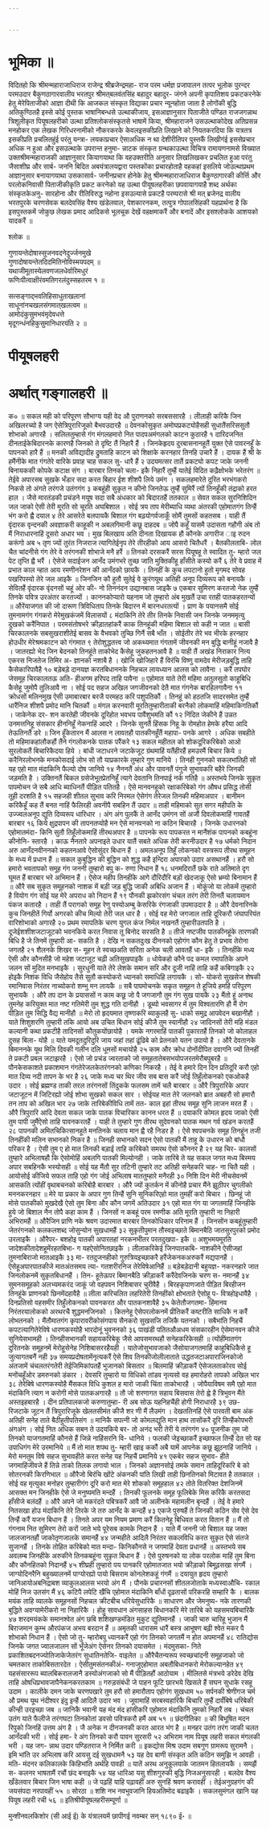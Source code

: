 ```yaml
---


---
```

# भूमिका ॥

विदितहो कि श्रीमन्महाराजाधिराज राजेन्द्र श्रीब्रजेन्द्रमहा- राज परम धर्मज्ञ प्रजापालन तत्पर भूलोक पुरन्दर परमउदार बैकुणठागारवालीय भरतपुर श्रीमत्‌बलवंतसिंह बहादुर बहादुर- जंगने अपनी कृपातिशय प्रकटकरनेके हेतु मेरेपिताजीको आज्ञा दीथी कि आजकल संस्कृत विद्याका प्रचार न्यूनहोता जाता है लोगोंकी बुद्धि अतिकुण्ठितहै इस्से कोई पुस्तक भाषानिबन्धसे उल्थाकीजाय, इसआज्ञानुसार पिताजीते पण्डित राजजगन्नाथ त्रिशूलीकृत पियूषलहरीको उल्था प्रतिश्लोकसंस्कृतसे भाषामें किया, श्रीमहाराजने उसउल्थाकोदेख अतिप्रसन्न मनहोकर एक लेखक गिरिधरनामीको नौकरकरके केवलइसकीप्रति लिखाने को नियतकरदिया कि यत्रतत्र इसकीप्रति प्रचलितहुंई परंतु यन्त्रा- लयकाप्रचार ऐसाअधिक न था देशीरीतिपर पुस्तकैं लिखीगंई इससेप्रचार अधिक न हुआ और इसउल्थाके उपरान्त हनुमा- न्नाटक संस्कृत ग्रन्थकाउल्था विचित्र रामायणनामसे विख्यात उक्तश्रीमन्महाराजकी आज्ञानुसार कियागयाथा कि वहउक्तरीति अनुसार लिखलिखकर प्रचलित हुआ परंतु जैसाशीघ्र और सार्ब- जननि बिदित अबयंत्रालयद्वारा पस्तकोंका प्रचारहोताहै वहकहां इसलिये जोउल्थाप्रथम आज्ञानुसार बनायागयाथा उसकासार्व- जनीनप्रचार होनेके हेतु श्रीमन्महाराजाधिराज बैकुण्ठागारकी कीर्त्ति और परलोकनिवासी पिताजीकीकृति प्रकट करनेको यह उल्था पीयूषलहरीका छपवायागयाहै शब्द अर्थका संस्कृतकेअनु- सारहोना और रीतिविरुद्ध नहोना इसउल्यासे प्रकटहै परम्परासे श्री मत् ब्रजेनद्र वालीय भरतपुरके चरणसेवक बलदेवसिंह वैश्य खंडेलवाल, पेशकारनकम, तत्पुत्र गोपालसिंहकी यहप्रार्थना है  कि इसपुस्तकमें जोकुछ लेखक प्रमाद आदिकसे भूलचूक देखें वहक्षमाकरैं और बनादें और इसश्लोकके आशयको यादकरैं ॥

 श्लोक ॥

गुणायन्तेदोषास्सुजनवदनेदुर्ज्जनमुखे  
गुणादोषायन्तेतदिदमितिनोविस्मयपदम् ॥  
यथाजीमूतास्येलवणजलधेर्वारिमधुरं  
फणिःपीत्वाक्षीरंवमतिगरलंदुस्सहतरम १ ॥  


सत्सङ्गाद्भवतिहिसाधुताखलानां  
साधूनांनचखलसंगमात्‌खलत्वम ॥  
आमोदंकुसुमभवंमृदेवधत्ते  
मृदूगन्धंनहिकुसुमानिधारयंति २ ॥  


# पीयूषलहरी

# अर्थात् गङ्गालहरी ॥
क० ॥ सकल मही को परिपूरण सौभाग्य यही वेद औ पुराणनको सरबससारहै । लीलाही करिकै जिन अखिलरच्यो है जग ऐसेत्रिपुरारिजूको बैभवउदारहै ॥ देवनकोसुकृत अमोघप्रकट्योहैसही सुधातैंसरिससुतौ शोभाको अगारहै । सलिलतुम्हासे गंग मंगलहमारो नित पादपअमंगलको काटन कुठारहै १ दारिदजनित दीनताईकेबिदारनके कारणहै जिनको ते दृष्टि तैं निहारै हैं । जिनकेहृदय दुरबासनानहूतैं युक्त ऐसे पावरनहूँ के पापनको हारै हैं ॥ मनकी अविद्यादीह द्रुमताहि काटन को शिक्षाके करनहार तिनहि उचारै हैं । दायक हैं श्री के हमैंनीके मात गंगतेरे वारिके प्रवाह चाह सकल सु- धारै हैं २ उदयमत्सर तातैं प्रकट्यो कपट जाके जननी बिनायककी कोपके कटाक्ष संग । बारबार तिनको चला- इकै निहारैं तुम्हैं यातेई विदित कढ़ैक्षोभके भरेतरंग ॥ तेईवे अपारसब सुखके भँडार सदा करत बिहार ईश  शीशपै लिये उमंग । सकलहमारेते दुरित भरभंगकरो निकसे तो अंगते तरंगजे उतंगगंग ३ कबहूंही सुकृत न कीनो जिनतेऊ तुम्हैं सुमिरैं त्यों तिनहूँकी तंद्राको हरत हाल । जैसे मारतंडकी प्रचंडने मयूष सदा सबै अंधकार को बिदारतहैं ततकाल ॥ सेवत सकल सुरनिशिदिन जल जाको ऐसी तेरी मूरति सो चूरति अघबिशाल । सोई त्रय ताप मेरीब्याधि व्यथा अंतरकी एहोमातगंग तिन्हैं भंग करो ह्वै दयाल ४ तेरे आसरेते बलपायकै बिशाल गंग बढ़योगर्वजाकूँ सोमैं तुमसों कहतसब । याही तैं वृंदारक वृन्दनकी अवज्ञाकरी काहूकी न अबलगिमानी कछू दाहदब ॥ जोपै कहूँ यासमै उदासता गहौगी अंब तो मैं निराधारनाहिं दूसरो अधार भव । मुख बिलखाय अति दीनता दिखायक हौ कौनके अगारीज ाइ रुदन करूंगो अब ५ तृण ज्यों तुरंत निजराज त्यागितेईनृप तेरे तीरहीको आय आसरो चितैधरैं । बैतकीलताबि- लोल चैत चांदनीसे गंग तेरे वे तरंगनकी शोभाजे मनै हरैं ॥ तिनको दरसकरैं सरस पियूषहू ते स्वादित तु- म्हारो जल पेट तृप्ति ह्वै भरैं । ऐसेजे सदाईजन आनँद उमंगभरे तुच्छ जाति मुक्तिकीहू हाँसीते कस्यो करैं ६ तेरे वे प्रवाह में प्रभात काल न्हात आय रमणीनरेशन की आनँदको छायकै । तिनहीं के कुच लपटानो हुतो मृगमद सोवह पखरिपस्यो तेरे जल आइकै ॥ जिनजिन कौ हुतौ सुतेई वे कुरंगयूथ अतिही अनूप दिव्यरूप को बनायकै । सेवितहैं वृंदारक वृंदनसों चहूं ओर की- नो तिननंदन उद्यानबास जाइकै ७ एकबार सुमिरण  करतजो नेक तुम्हैं तिनके पवित्र उरअंतर करतज्यों । काननकोप्यारो यहनाम जो तुम्हारो अंब मुखतैं उचा रतही पातकहरतन्यों ॥ औरेंयाजगत की जो दारूण त्रिविधिताप तिनके बिदारन में बारनधरतत्यों । प्राण के पयानसमै सोई तुमनामगंग गंगकरो मेरेमुखकंजमें विलासयों ८ मंदाकिनि तेरे तीर तिनके निवासी जन जिनके जनममृत्यु दुखको करैंनिपात । परमसंतोषभरे क्रीड़ातहांकरैं काक तिनहूंकी महिमा बिशाल सो कही न जात ॥ बासी चिरकालनके सबसुखराशीतेई बासव के वैभवको तुच्छि गिनैं सबै भाँत । सोईतीर तेरे भव भीरके हरनहार होउधीर मेरेश्रमकाटन को गंगमात ९ तेरोशुद्धतत्त्व जो अकथ्यमात गंगतामें जीवनकी मन बुद्धि बानीहूं नजावै है । जातरह्यो भेद जिन बेदनको तिनहूंते ताकोभेद कैसेहू जुकहतनआवै है ॥ याही तैं अखंड निराकार नित्य एकरस निजतेज तिमिर अ- ज्ञानको नशाबै है । खोजि खोजिहारे हैं विरंचि विष्णु वामदेव मेरीजड़बुद्धि ताहि कैसेकारिपावैहै १० बड़ेबड़े दानयज्ञ करतबिधाननके निहचल लायध्यान आलस को लावैना । करैं तपघोर जेसमूह चिरकालतऊ अति- हीअगम हरिपद ताहि पावैना ॥ एहोमात याते तेरी महिमा अतुलसुतो काहूबिधि कैसेहू जुमोपै तुलिआवै ना । सोई पद सहज अखिल जगजीवनको देतै मात गंगनेक बारहिलगावैना ११ क्रोधसों मलिनमुख ऐसी उमाबारबार बरजै परमहठ करि पशुपतिकौं । तिनहूं को हठतजि सादरसमेत तुम्हैं धारैंनिज शीशपै प्रमोद  मानि चितकौं ॥ मंगल करनवारी मूरतितुम्हारीताकी बरनैको लोकमाहिं महिमाकिगतिकौं । जाकेनेक दर- शन करतेही जीवनके दूरिहोत भवभय पावैंशुभमति कौं १२ निंदित जेकीने हैं उन्नत उनमत्तनिहू संसकार हीननिहूँ नेकनाहिं आदरे । जिनके सुनतैं हिंसक निहू के रोमहोत हेमके हरैया आदि तेऊतिनतैं डरे ॥ जिन हूँकेतारन मैं आलस न लावतहौ पातकीनहूँतैं महापा- पनके आगरे । अधिक सबहीते तो महिमाकहांलौकहौं तैंने गंगलोकनके पातक परैंकरे १३ सकल महीतल को शोकदूरिकरिबेको आओ सुरलोकतैं बिचारिकैदया हिये । बांधी जटाधरने जटाकेजूट ग्रंथमाहिं यतैंहीरहैं हमउरमैं बिचार किये ॥ करैनिरलोभनके मनकोसदाई लोभ सो तौ याप्रकारके तुम्हारे गुण मानिये । तिनही गुननको सकलभांतिही सों यह एहो मात मंदाकिनि फैल्यो दोष जानिये १४ नैननतैं अंध और पावनतैं पंगुजे सुभावकरि बहैरे जिनकी जड़मति है । उक्तिनतैं बिकल ग्रसेजेभूतप्रेतनिहूँ त्यागे देवतानि तिनपाई नर्क गतिहै ॥ अस्तभये जिनके सुकृत पापमोचन जे सबै आधि ब्याधिनतैं पीड़ित पतितहै । ऐसे मानवनहूको रक्षाकरिबेको गंग औषध प्रसिद्ध तोसी तूही दरशति है १५ सहजही शीतल सुभाव करि निरमल ऐसेगंग तेरेजल तिनकी महिमाअपार । बानीमन करिकैहूँ कह तैं बनत नाहिं फैलिरही अवनीपै सबहिन तैं उदार ॥ ताही महिमाको सुत सगर महीपति के उज्ज्वलअनूप द्युति दिव्यरूप धारिधार । अंग अंग पुलकैं ते आनँद  उमंगन सों अजौं दिवलोकमाहिं गावतहैं बारबार १६ किये क्षुद्रपापन की तापनतप्योहै मन ऐसे मानवनको ना कठिन बिचारहै । जिनके उधारनको एहोमातमंदा- किनि सुतौ तिहूँलोकमाहिं तीरथअपार है ॥ पापनके रूप पापकरत न मानैंशंक पापनको कबहूंना कीनोनि- स्तारहै । काऊ नैनतारे अपनाइते उधार यातैं सबते अधिक तेरी करनीउदार है १७ धर्मको निदान अरु आनँदनवीननको कहतनआवे ऐसोसुंदर बिधान हैं । अमलअनूप तिहूँ लोकनको वस्त्ररूप तीरथ समूहन के मध्य में प्रधान हैं ॥ सकल कुबुद्धिन की बुद्धिन को शुद्ध कहै इन्दिरा अपारको उदार असथानहैं । हरौ सो हमारो भवतापको समूह गंग जननी तुम्हारो बपु क- रुणा निधान हैं १८ धनमदिरातैं छके राते अतिमाते दृग घूमत हैं बारबार भरे अभिमान हैं । ऐसेज महीप तिनहींके आगे दौरिदौरि बड़ों खेदजाकू ऐसो भ्रम्यो बिनामान हैं ॥ औरै सब सुकृत समूहनको नाशक में बड़ी जड़ बुद्धि जाकी अबिधि अजान हैं । मोकूंजो या लोकमें तुम्हारो है वियोग गंग सोई यह मेरे अपराध को निदान हैं १९ पौनकी झकोरसंग चंचल तरंग तेरी तिनतैं चलायमान पंकज कतारहै । ताही तैं परागको समूह रेणु पस्योअम्बु केसरिके रंगजाकी उपमाउदार है ॥ औरै देवनारिनके कुच जिनहीतें गिर्यो अगरको कीच मिल्यो तेरी जल धार है । सोई वह मेरो जगजाल ताहि दूरिकरौ जंघापरियंत वारिशोभाको अगारहै २० प्रथम रमापतिके चरण युगल कंज निर्मल नखनतैं  तुम्हारीउतपति है । दूजेईशशीशजटाजूटको भवनकिये करत निवास तू बिनोद सरसति है ॥ तीजे नष्टजीव पातकीनहूंके तारणकी बिधि है जे तिनमें तुम्हारी आ- सकति है । देखि न सकतदुःख दीननको एहोगंग कौन हेतु ते प्रभाव तेरोना जगतहै २१ शैलनके शिखर स- मूहन ते स्वच्छअति सरिता अनेक चली आवतहैं धा- इकै । तिनहींके मध्य ऐसी और कौनसीहै जो महेश जटाजूट चढ़ी अतिसुखपाइकै ॥ धोयेकहो कौने पद कमल रमापतिके अपने जलन सों मुदित मनभाइकै । सुरधुनी याते तेरे लेशके समान सरि और दूजी नाहिं ताहि कहैं कबिगाइकै २२ होइकै निशंक विधि जैसेहोय तैसे सुतौ कस्योकरो ध्यानको समाधिहि लगायकै । सो- योकरो सुखसेज शेषकी रमानिवास निरंतर नाच्योकरो शम्भु मन लायकै ॥ सबै पापमोचनके सकृत समूहन ते हूजिये हमहिं परिपूरण सुभायकै । औरै तप दान के प्रयाससों न काम कछू जो पै जगजागौ तुम गंग सुख पायकै २३ मैंतो हूं अनाथ तुमनेह करियुक्त मात नष्ट गतिमेरी तुम शुद्ध गति दानीहौ । डूब्यो भवसागर में तुम विश्वतारणि हौ मैं रोग पीड़ित तुम सिद्धि वैद्य मानीहौ ॥ मेरो तो हृदयमात तृष्णाकरि ब्याकुलहै सु- धाको समुद्र आपवेदन बखानीहौ । याते शिशुशरणि तुम्हारी तकि आयो अब उचित बिधान सोई कीजै तुम स्यानीहौ २४ जादिनसों तेरी महि मंडल कल्यानी कथा प्रकटीहै तादिनसों कौतुकयोंछायोहै । यमके नगरमाहिं पातकी पुकारतहैं तिनको जो कोलाहल दुसह बिला-  योहै ॥ याते यमदूतदुरिदुरि जाय जहां तहां ढूंढिबे को प्रेतनको यतन उपायो है । औरै देवतानके बिमाननके यूथ मिलि दिवकी गलीन दलि धूमसों मचायोहै २५ काम और क्रोध दोनोंदीपित दवागनि ज्यों तिनहीं ते प्रकटी प्रबल जटाझरहै । ऐसो जो प्रचंड ज्वरताको जो समूहतातेबसभयोपजरतमेरौबपुबरहै ॥ पौनकेसकाशते प्रकाशमान गंगतेरेजलकेतरंगनको कणिका निकरहै । तेई वे हमारे दिन दिन प्रतिदूरि करौ एहो मात दिव्य नदी तापन के भर है २६ जाके मध्य चर थिर जीव सब बास करैं जोई तिहुँलोकनको एकओकहै उदार । सोई ब्रह्मण्ड ताकी तरल तरंगनसों तिंदुकके फलसम तामें चलै बारबार ॥ औरै त्रिपुरारिके अपार जटाजूटन में जिटिरह्यो जोई शोभा सुखको सकल सार । सोईयह मात तेरे जलनको ब्रात अबहरौ सो हमारौ तन ताप को अखिल भार २७ जाके तारिबेकीविधि तामें तत- काल इहां तीरथ समूह सुनि लाजन मरत हैं । औरै त्रिपुरारि आदि देवता सकल जाके पातक विचारिकर कानन धरत हैं ॥ दयाकरि कोमल हृदय जाको ऐसी तुम पापी जुमैंऐसो ताहि पावनकरतहैं । याही ते तुम्हारे गुण तीरथ सुदेवनको पातक मथन गर्व खंडन करतहैं २८ पापनकी अमितचिकित्सानहूते मनतिनके चलाय मान ह्वै रहै निडर है । ऐसे श्वपचनके समूह तिनहूंन तजी तिनहींकी मलिन सभानको निकर है ॥ जिनही सभानको सदन ऐसो पातकी मैं ताहू के उधारन को बांधौ परिकर है । ऐसी तुम ए हो मात तिनकी बड़ाई  ताहि करिबेको समरथ ऐसो कौननर है २९ यह चिर- कालसों तुम्हारे अभिलाषहौ कि ऐसोमोहिं अबलगि पातकी मिल्योनही । जाके तारिबे ते यह सकल जगत मध्य बिस्मय अपार सबहिनकै भस्योसही ॥ सोई यह मैंतौ सुर तटिनी तुम्हारे तट अतिही सनेहकरि चाह- ना चितै यही । आयोसोई कीजिये सफल ताहि एहो गंग जोई अभिलाष माततुम्हारे मनैरही ३० निशि दिन मेरी नीचसेवनमें आसकति त्योंहीं वृथाबचनको करिबोहै बारबार । औरै ज्यों कुतर्कन में कीनोहै प्रचार मैंने झूठीपर चुगलीको मननकरनहार ॥ मेरे या प्रकार के अपार गुण तिन्हैं सुनि सुनिकरिएहो मात तुमहीं करो बिचार । छिनहूं जो मोसे पातकीको मुखदेखै ऐसो तुम बिना और कौन जगमें अतिउदार ३१ एहो मात गंग या जगतमाहिं जिनहीके हुये जो बिशाल नैन तोपै कहा काम हैं । जिनसों न कबहूं परम रमणीक अति मूरति तुम्हारी ना निहारी अभिरामहैं ॥ औरैजिन प्राणि नके श्रवण उदारमात बारबार तिनकोधिकार परिनाम हैं । जिनसोंन कबहूंतुम्हारी जेतरंगनको कलकलशब्द जोसुन्योन सुखधामहैं ३२ सुकृतीपुमान तौस्वइच्छाते बिमानबैठि जातसुरपुरको प्रमोद उरलाइकै । औरैपर- बशहोइ पातकी अपारतहां नरकनभीतर परतदुखपा- इकै ॥ अशुभमयमूरति जादेशकीतादेशहूमेंरहतबिभा- ग यहऐसोनितछाइकै । लीलाकरिकेई जिनपातकबि- नाशकीने ऐसीजहां तुमनाबिराजो मातआइकै ३३ मा- रतदुजनहीको गुरुत्रियइच्छाकरै हरैंजेकनकअरुकरैं  मद्यपानहैं । ऐसेहूअपारपातकीजे मातअंतसमय त्या- गतशरीरनिज तेरेविषेआनिहैं ॥ बड़ेबड़ेदानी बहुयज्ञ- नकरनहारे जात जिनलोकनमें सुकृतबिधानहैं । तिन- हूतेऊपर बिमानबैठि क्रीड़ाकरैं करैंदेवजिनके चरण स- नमानहैं ३४ सुमनसमूहको अलभ्यमकरंद जाकूं जो वहपवन निशिबासर चुरीवैहै । बिरहकृपाणजाते पीड़ित बिरहीजन तिनहूंके प्राणनको छिनमेंदहावैहै ॥ लीला करिचलित लहरितेरी तिनहींको क्षोभताते ऐसोहू प- वित्रहोइधावैहै । दिनप्रतिसो वहसमीर तिहुँलोकनको पावनकरत और पातकनशावैहै ३५ केतेतौजगतमा- हिंमानव निरंतरयालोकको अरथरचै शुद्धमनजिनको । कितनेहू ऐसेपरलोकनमें प्रीतिकरैं कष्टरीति साधिकै न करैं लोभतनको । मैंतौमातगंग कृपारावरीकोसंगपाय सैनकरो सुखसजि तजिकै यतनको । सबैभांति निहचैं कपटत्यागितेरेविषे धारणकस्योहै भारदोनूं भुवननको ३६ पाखंडी पतितऔअधम संसकारहीन ऐसेमानवन कीजे सुनियेसभामही । तिनहीसभानकी सहायकरिबेकू जैसे आपसमरथहौ सनेहकरिकेसही ॥ त्योंहींमातगंग दुरितनके समूहनमें मेरोहूसेनेह निशिबासररहैयही । यातेजोसुभावजाको जैसोयाजगतमाहिं काहूबिधिकैसे हू जुत्यागतबनैं नही ३७ समयप्रदोषतामेंनृत्यकरैं ऐसे शिव तिनकीजोलीलाताते उद्धतजटाअपाराजिनकोजो अंतजामें चंचलतरंगतेरी तेईजिमिकांपतहैं भुजानको बिसतार ॥ बिलमाहिं क्रीड़ाकरैं ऐसेजलताकोरव सोई मनोंचहूँओर डमरुनको डंकार । देवसरि तुम्हारो या  विधिको तांडव नृत्यसो वह हमारोहरो तापको अखिल भार ३८ तेरेबिषे धारणकस्योहै मैंसकल विधि कुशल ह मारो जाकी चिंता ताकोभारहै । जोपैयाविषम समै एहो मात मंदाकिनि त्याग न करोगी मोसे पातकअगारहै ॥ तौ जो शरणागत सहाय बिसवास तेरो ह्वे है त्रिभुवन मैंते अस्तइहबारहै । दीन प्रतिपालकजो करुणातुम्हा- री अब सोऊ यहनिहचैंही होगी निराधारहै ३९ उछ- रिजटाके जूटन तैं त्रिपुरारिजूके खेलतसीमंत कीजै शर णी मैं लैउमंग । देखततिनहिं ऐसे पारवती बाम अंक अतिही सनेह ताते बैठीहुतीपतिसंग ॥ मानिकै सपत्नी जो कोमलद्युति मान हाथ तासोंकरै दूरि तिन्हैंकोपभरी अंगअंग । सोई नित अधिक सबन ते उदयकिये बर- तो अनंद भरी तेरी ये तरंगगंग ४० पूजनीक तुम जो तिनको याजगतमाहिं कौनसे हैं जिन्ने नाहिंसरनि वि- धानिये । फलकी जेइच्छाकरैं इच्छाफल तिन्हैं देत सो यह उपाधिगंग मेरे उरमानिये ॥ मैं तो मात शपथ तु- म्हारी खाइ ककौं अबै यामें आपनेक कछू झूठनाहिं जानिये । मेरो मनतुम विषे सहज सुभावहीते करत सनेह यह निहचैं प्रमानिये ४१ एकबेर सहज सुभाव- हीते जगमाहिंजीवजे हैं तिन्ने ताको तिलक लगायो भाल । जिनको अज्ञानसोई तमके समान ताहिदूरिकरि बे को सोतरनकी किरणिभाल ॥ औरैजो बिरंचि खोंटे अंकनकी पांति लिखी ताही छिनतिनको मिटावत है ततकाल । सोई वह मृत्युका मनोहर तुम्हारीगंग दूरि करो मात मेरे शोकको समूहहाल ४२ तोते वितरिक्त  देशजिनमें आसक्त मन जिनहीके ऐसे जे मनुष्यमति मन्दहैं । तिनकी फूलनके समूह फूलिबेके मिस करिकै करतसदा हाँसीजे बलंदहैं ॥ औरै अपने जो मकरंदते पबित्रकरैं आवै जो अलीनके महामलीन बृन्दहैं । तेई वे हमारे नितसखा होउ मंदाकिनि तेरे तिरके जे तरु आनँद के कन्दहैं ४३ एकजे पुरुषहैं ते जिनकी कठिन सेव ऐसे देव तिन्हैं करैं यजन बिधान हैं । तिनते अपर यम नियम प्रमाण करैं कितनेहू बिधिवत करत वितान हैं ॥ मैं तो गंगनाम नित सुमिरण तेरो करों जाते भये पूरेसब कामके निदान हैं । याते मैं जननी जो बिशाल यह जक्त जालजानतहौं जाकोतृणजालके समानहैं ४४ जन्महीते आदिलै निरंतर सकलविधि करत सुकृत ऐसे संतजे सुजानहैं । तिनके तोहित करिबेको मात मन्दा- किनिकौनसे न जगमाहिं देवता प्रधानहैं ॥ अस्तभये सब अवलम्ब जिनहीके अरुकीने तिनकबहूंना सुकृत बिधान हैं । ऐसे पुरुषनको या लोक परलोक माहिं तुम बिना और कौनहितको निदानहैं ४५ शीघ्रही तुम्हारो पय पानकरि एहोमातजात भयो क्रीड़ाको बिमूढ़सखा संगमैं । जाग्योदिनरैनि बहुख्यालनमें पाग्योरह्यो पायो बिसराम कोनलेशकहूं गंगमैं ॥ दयायुत हृदय तुम्हारो जानिआयोअबनिद्राबश व्याकुलआलस भरयो अंग मैं । पौनके प्रचारनसों शीतलजोताके मध्यस्वाऔचि- रकाल मोहिं निज उतसंग मैं ४६ कटिपै लपेटि खैंचि एहोमात मंदाकिनि बाँधों दृढ़तासों परिकरहि सम्हारि कै । बालक मयंक ताहि व्यालके समूहनसों निहचल  क्रीटबीच धरियेसुधारिकै ॥ साधारण और जेमनुष्य- नके तारणकी बुद्धिते अवग्यामेरीकरो ना निहारिकै । होहु सावधान अंगसाहस बिधानकरि मेरे तारिबे को यहसमयबिचारिकै ४७ शरदमयंकके समानश्वेत अंग छबि शशिखण्डमंडित मुकुट द्युतिमानहैं । जाकी चारु चारिहू भुजान मैं बिराजमान कुम्भ औरपंकज अभय बरदान हैं ॥ अमृतकी धारासम धारैं बस्त्र आभूषण बढ़ी श्वेत मकर पै शोभाको निधान हैं । ऐसो जो तु- म्हारोबपु ध्यानकरैं एहो गंग तिनको जगतमैं न होत अपमानहैं ४८ रातिद्योस जिनके जगत ज्वालजालन सों भूँजेअंग ऐसेनर तिनको दयासमेत । मंदमुसका- निते प्रकाशितबदनज्योतिजाकेजेतरंग सुधातिनतेजि- वाइलेत ॥ औरैचैतन्यरूप स्वच्छचांदनी समूहजाको जो चमतकार ताकोबिसतारदेत । ऐसीतुमसंतनकीअं- गनाजुएहोमात अबतौबिधानकरो मेरोकल्यानहेत ४९ यहसंसाररूप ब्यालबिकरालजानै डस्योअंगजाको सो मैं पीड़ितहौं आठोयाम । मीलितसे मंत्रभये डरेदेव देखि ताहि ओषधिप्रभावजापैनेकनकरतकाम ॥ गरुड़संबंधी जे पाहन फूटि छारभये खिसले हैं सघन सुधाके रसहू उदाम । कालीके दमन जाके चरणपखारे तुम हरौ सो हमारौताप एहोगंग सुखधाम ५० सर्पनकी श्रेणीगज चर्म औ प्रमथ यूथ नंदीश्वर इंदु इन्हैं आदिलै उदार भव । जूवामाहिं सरबस्वहारिकै बिचारि तुम्हैं दावँबिषे धरिबेकी कीन्ही उरइच्छा जब ॥ जानिकै भवानी यह मंद मंद हांसीकरि एहोमात मंदाकिनि तुमको निहारैं  तब । चंचल उतंग याते फैलीजे तरंगघटा तिनकोतां डवसो पवित्रकरौ हमैं अब ५१ ॥ छंदगीतिका ॥ की बिभूषित मदन रिपुको जिनहिं उत्तम अंग है । जै अनेक न दीनजनकी करत आरत भंग है ॥ मनहर उतंग तरंग जाकी चलत आनँदकी भरी । सोई हमा- रे अंग तिनको करौ पावन सुरसरी ५२ अभिराम नाम पियूष लहरी सकल मंगलकी भरी । यह जग- न्नाथ उदार पण्डितराज ने निर्मित करी ॥ इकद्योस मिश्र उदाम सबगुण ग्रामरूप सुरामनै । इमि भांति उर अभिलाष करि आयसु दई सुखधामनै ५३ यह देव बाणी संस्कृत अति कठिन समुझि न आवही । मति- मंदनर कलिकालके किहिभांति अर्थहि पावही ॥ यातें अरथ अनुकूलयाके जातमन हितलायकै । समझैं स- कलनर भाषतामैं रचौं छंद बनाइकै ५४ यह धारिआ यसु शीशगुरुकी बुद्धि निजअनुसारही । बलदेव वैश्य खँडेलवार बिचार जिन भाषा कही ॥ जे पढ़हिं याहि पढ़ावहीं अरु सुनहिं श्रवण करावहीं । तेईअनुग्रहगंग की जयसंपदा नरपावहीं ५५ ॥ सोरठा ॥ शशि नभ नवभुवजानि हियअतिमोद बढाइकै । सकलसुमंगल खानि यह पियूष लहरी रची ५६ ॥
इतिश्रीपीयूषलहरीसम्पूर्णा ॥

मुन्शीनवलकिशोर (सी आई ई) के यंत्रालयमें छापीगई नवम्बर सन् १८९० ई॰ ॥
